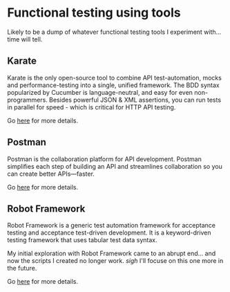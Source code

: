 # Functional testing using tools
Likely to be a dump of whatever functional testing tools I experiment with... time will tell.

## Karate
Karate is the only open-source tool to combine API test-automation, mocks and performance-testing into a single, unified framework. The BDD syntax popularized by Cucumber is language-neutral, and easy for even non-programmers. Besides powerful JSON & XML assertions, you can run tests in parallel for speed - which is critical for HTTP API testing.

Go [here](karate/README.md) for more details.

## Postman
Postman is the collaboration platform for API development. Postman simplifies each step of building an API and streamlines collaboration so you can create better APIs—faster.

Go [here](postman/README.md) for more details.

## Robot Framework
Robot Framework is a generic test automation framework for acceptance testing and acceptance test-driven development. It is a keyword-driven testing framework that uses tabular test data syntax.

My initial exploration with Robot Framework came to an abrupt end... and now the scripts I created no longer work.  *sigh* I'll focuse on this one more in the future.

Go [here](robotframework/README.md) for more details.
